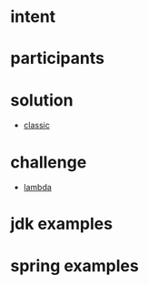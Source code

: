 # intent

# participants

# solution
- [classic](../pattern/ex1/Client.java)

# challenge
- [lambda](../pattern/challenge/Client.java)

# jdk examples

# spring examples
